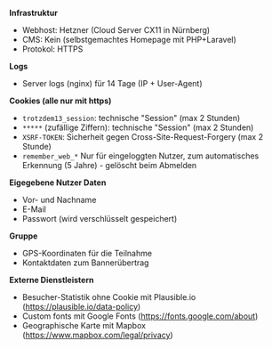 **Infrastruktur**
- Webhost: Hetzner (Cloud Server CX11 in Nürnberg)
- CMS: Kein (selbstgemachtes Homepage mit PHP+Laravel)
- Protokol: HTTPS

**Logs**
- Server logs (nginx) für 14 Tage (IP + User-Agent)


**Cookies (alle nur mit https)**
- `trotzdem13_session`: technische "Session" (max 2 Stunden)
- `*****` (zufällige Ziffern): technische "Session" (max 2 Stunden)
- `XSRF-TOKEN`: Sicherheit gegen Cross-Site-Request-Forgery (max 2 Stunde)
- `remember_web_*` Nur für eingeloggten Nutzer, zum automatisches Erkennung (5 Jahre) - gelöscht beim Abmelden

**Eigegebene Nutzer Daten**
- Vor- und Nachname
- E-Mail
- Passwort (wird verschlüsselt gespeichert)

**Gruppe**
- GPS-Koordinaten für die Teilnahme
- Kontaktdaten zum Bannerübertrag

**Externe Dienstleistern**
- Besucher-Statistik ohne Cookie mit Plausible.io (https://plausible.io/data-policy)
- Custom fonts mit Google Fonts (https://fonts.google.com/about)
- Geographische Karte mit Mapbox (https://www.mapbox.com/legal/privacy)
